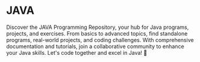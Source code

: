 # JAVA
Discover the JAVA Programming Repository, your hub for Java programs, projects, and exercises. From basics to advanced topics, find standalone programs, real-world projects, and coding challenges. With comprehensive documentation and tutorials, join a collaborative community to enhance your Java skills. Let's code together and excel in Java! 🚀
